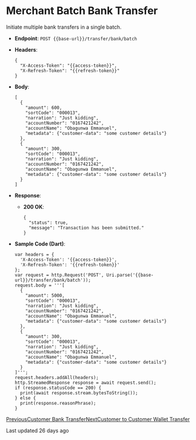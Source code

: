# Merchant Batch Bank Transfer

Initiate multiple bank transfers in a single batch.

*   **Endpoint**: `POST {{base-url}}/transfer/bank/batch`
    
*   **Headers**:

    ```
    {
      "X-Access-Token": "{{access-token}}",
      "X-Refresh-Token": "{{refresh-token}}"
    }
    ```
    
*   **Body**:

    ```
    [
      {
        "amount": 600,
        "sortCode": "000013",
        "narration": "Just kidding",
        "accountNumber": "0167421242",
        "accountName": "Obagunwa Emmanuel",
        "metadata": {"customer-data": "some customer details"}
      },
      {
        "amount": 300,
        "sortCode": "000013",
        "narration": "Just kidding",
        "accountNumber": "0167421242",
        "accountName": "Obagunwa Emmanuel",
        "metadata": {"customer-data": "some customer details"}
      }
    ]
    ```
    
*   **Response**:
    
    *   **200 OK**:

        ```
        {
          "status": true,
          "message": "Transaction has been submitted."
        }
        ```
        
    
*   **Sample Code (Dart)**:

    ```
    var headers = {
      'X-Access-Token': '{{access-token}}',
      'X-Refresh-Token': '{{refresh-token}}'
    };
    var request = http.Request('POST', Uri.parse('{{base-url}}/transfer/bank/batch'));
    request.body = '''[
      {
        "amount": 5000,
        "sortCode": "000013",
        "narration": "Just kidding",
        "accountNumber": "0167421242",
        "accountName": "Obagunwa Emmanuel",
        "metadata": {"customer-data": "some customer details"}
      },
      {
        "amount": 300,
        "sortCode": "000013",
        "narration": "Just kidding",
        "accountNumber": "0167421242",
        "accountName": "Obagunwa Emmanuel",
        "metadata": {"customer-data": "some customer details"}
      }
    ]''';
    request.headers.addAll(headers);
    http.StreamedResponse response = await request.send();
    if (response.statusCode == 200) {
      print(await response.stream.bytesToString());
    } else {
      print(response.reasonPhrase);
    }
    ```
    

[PreviousCustomer Bank Transfer](/xpress-wallet-api/merchant/transfer/customer-bank-transfer)[NextCustomer to Customer Wallet Transfer](/xpress-wallet-api/merchant/transfer/customer-to-customer-wallet-transfer)

Last updated 26 days ago